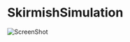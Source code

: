 # SkirmishSimulation


![ScreenShot](https://raw.github.com/FutureVR/SkirmishSimulation/master/media/skirmish_1.png)


